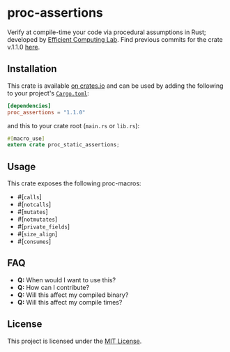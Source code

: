 # proc-assertions

Verify at compile-time your code via procedural assumptions in Rust; developed by [Efficient Computing Lab](https://www.yecl.org/). 
Find previous commits for the crate v.1.1.0 [here](https://github.com/Ramla-I/static-assertions/tree/antonmel).

## Installation

This crate is available
[on crates.io](https://crates.io/crates/proc_assertions) and can be used by
adding the following to your project's
[`Cargo.toml`](https://doc.rust-lang.org/cargo/reference/manifest.html):

```toml
[dependencies]
proc_assertions = "1.1.0"
```

and this to your crate root (`main.rs` or `lib.rs`):

```rust
#[macro_use]
extern crate proc_static_assertions;
```

## Usage

This crate exposes the following proc-macros:
- #[`calls`]
- #[`notcalls`]
- #[`mutates`]
- #[`notmutates`]
- #[`private_fields`]
- #[`size_align`]
- #[`consumes`]

## FAQ

- **Q:** When would I want to use this?
- **Q:** How can I contribute?
- **Q:** Will this affect my compiled binary?
- **Q:** Will this affect my compile times?

## License

This project is licensed under the [MIT License](https://github.com/anton-mel/proc-assertions/LICENSE-MIT).
